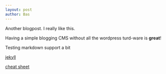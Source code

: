 ```yaml
---
layout: post
author: Bas
---
```

Another blogpost. I really like this. 

Having a simple blogging CMS without all the wordpress turd-ware is **great**! 

Testing markdown support a bit 

[jekyll](http://jekyllrb.com)

[cheat sheet](https://learn.cloudcannon.com/jekyll-cheat-sheet/) 
